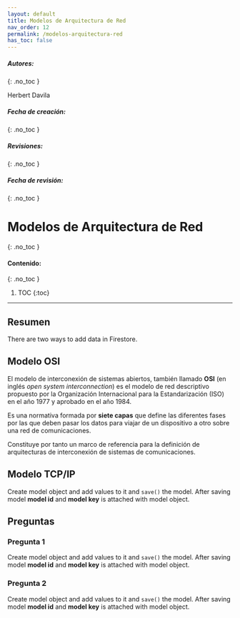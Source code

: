 ```yaml
---
layout: default
title: Modelos de Arquitectura de Red
nav_order: 12
permalink: /modelos-arquitectura-red
has_toc: false
---
```

##### **Autores:** 
{: .no_toc }

Herbert Davila

##### **Fecha de creación:** 
{: .no_toc }

##### **Revisiones:**  
{: .no_toc }

##### **Fecha de revisión:** 
{: .no_toc }

# Modelos de Arquitectura de Red
{: .no_toc }

#### Contenido:
{: .no_toc }

1. TOC
{:toc}

---


## Resumen
There are two ways to add data in Firestore.

## Modelo OSI
El modelo de interconexión de sistemas abiertos, también llamado **OSI** (en inglés *open system interconnection*) es el modelo de red descriptivo propuesto por la Organización  Internacional para la Estandarización (ISO) en el año 1977 y aprobado en el año 1984.

Es una normativa formada por **siete capas** que  define las diferentes fases por las que deben pasar los datos para  viajar de un dispositivo a otro sobre una red de comunicaciones.

Constituye por tanto un marco de referencia para la definición de arquitecturas de interconexión de sistemas de comunicaciones.



## Modelo TCP/IP
Create model object and add values to it and `save()` the model. After saving model **model id** and 
**model key** is attached with model object.


## Preguntas

### Pregunta 1
Create model object and add values to it and `save()` the model. After saving model **model id** and 
**model key** is attached with model object.

### Pregunta 2
Create model object and add values to it and `save()` the model. After saving model **model id** and 
**model key** is attached with model object.
